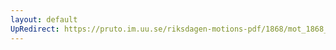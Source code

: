```yaml
---
layout: default
UpRedirect: https://pruto.im.uu.se/riksdagen-motions-pdf/1868/mot_1868__fk__27/mot_1868__fk__27-003.pdf
---
```

